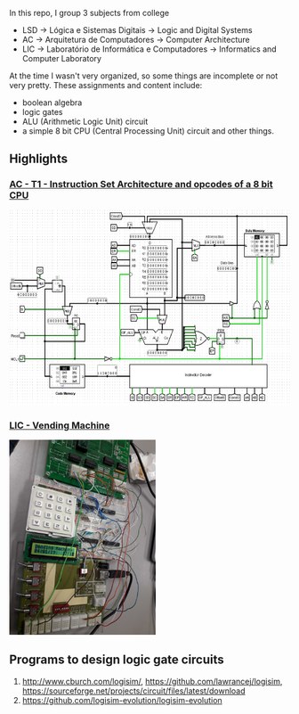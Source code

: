 In this repo, I group 3 subjects from college
- LSD -> Lógica e Sistemas Digitais -> Logic and Digital Systems
- AC -> Arquitetura de Computadores -> Computer Architecture
- LIC -> Laboratório de Informática e Computadores -> Informatics and Computer Laboratory

At the time I wasn't very organized, so some things are incomplete or not very pretty. These assignments and content include: 
- boolean algebra
- logic gates
- ALU (Arithmetic Logic Unit) circuit
- a simple 8 bit CPU (Central Processing Unit) circuit and other things.

## Highlights
### [AC - T1 - Instruction Set Architecture and opcodes of a 8 bit CPU](./Subject_AC/trab1/)
<img src="./Subject_AC/trab1/CPU.png" height=350px></img>

### [LIC - Vending Machine](./Subject_LIC/)
<img src="./Subject_LIC/pic.jpg" height=350px></img>

## Programs to design logic gate circuits
1. http://www.cburch.com/logisim/, https://github.com/lawrancej/logisim, https://sourceforge.net/projects/circuit/files/latest/download
2. https://github.com/logisim-evolution/logisim-evolution
